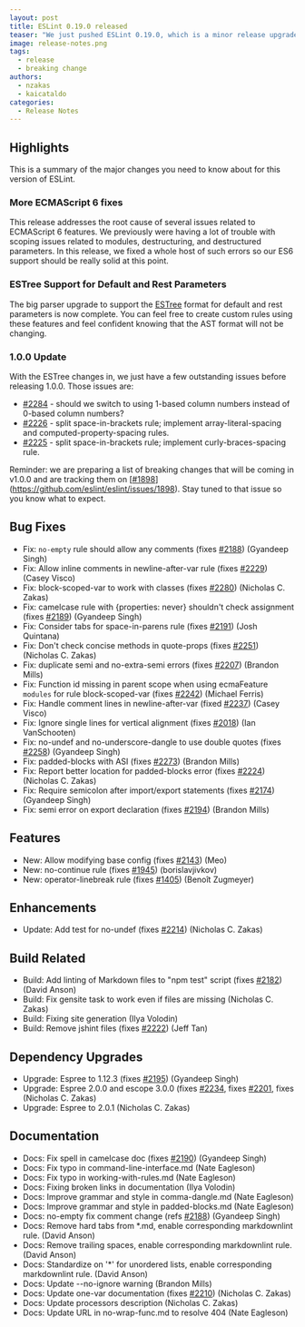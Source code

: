 ```yaml
---
layout: post
title: ESLint 0.19.0 released
teaser: "We just pushed ESLint 0.19.0, which is a minor release upgrade. This release includes new features and bug fixes."
image: release-notes.png
tags:
  - release
  - breaking change
authors:
  - nzakas
  - kaicataldo
categories:
  - Release Notes
---
```


## Highlights

This is a summary of the major changes you need to know about for this version of ESLint.

### More ECMAScript 6 fixes

This release addresses the root cause of several issues related to ECMAScript 6 features. We previously were having a lot of trouble with scoping issues related to modules, destructuring, and destructured parameters. In this release, we fixed a whole host of such errors so our ES6 support should be really solid at this point.

### ESTree Support for Default and Rest Parameters

The big parser upgrade to support the [ESTree](https://github.com/estree/estree/blob/master/es6.md) format for default and rest parameters is now complete. You can feel free to create custom rules using these features and feel confident knowing that the AST format will not be changing.

### 1.0.0 Update

With the ESTree changes in, we just have a few outstanding issues before releasing 1.0.0. Those issues are:

* [#2284](https://github.com/eslint/eslint/issues/2284) - should we switch to using 1-based column numbers instead of 0-based column numbers?
* [#2226](https://github.com/eslint/eslint/issues/2226) - split space-in-brackets rule; implement array-literal-spacing and computed-property-spacing rules.
* [#2225](https://github.com/eslint/eslint/issues/2225) - split space-in-brackets rule; implement curly-braces-spacing rule.

Reminder: we are preparing a list of breaking changes that will be coming in v1.0.0 and are tracking them on [[#1898](https://github.com/eslint/eslint/issues/1898)](https://github.com/eslint/eslint/issues/1898). Stay tuned to that issue so you know what to expect.

## Bug Fixes

* Fix: `no-empty` rule should allow any comments (fixes [#2188](https://github.com/eslint/eslint/issues/2188)) (Gyandeep Singh)
* Fix: Allow inline comments in newline-after-var rule (fixes [#2229](https://github.com/eslint/eslint/issues/2229)) (Casey Visco)
* Fix: block-scoped-var to work with classes (fixes [#2280](https://github.com/eslint/eslint/issues/2280)) (Nicholas C. Zakas)
* Fix: camelcase rule with {properties: never} shouldn't check assignment (fixes [#2189](https://github.com/eslint/eslint/issues/2189)) (Gyandeep Singh)
* Fix: Consider tabs for space-in-parens rule (fixes [#2191](https://github.com/eslint/eslint/issues/2191)) (Josh Quintana)
* Fix: Don't check concise methods in quote-props (fixes [#2251](https://github.com/eslint/eslint/issues/2251)) (Nicholas C. Zakas)
* Fix: duplicate semi and no-extra-semi errors (fixes [#2207](https://github.com/eslint/eslint/issues/2207)) (Brandon Mills)
* Fix: Function id missing in parent scope when using ecmaFeature `modules` for rule block-scoped-var (fixes [#2242](https://github.com/eslint/eslint/issues/2242)) (Michael Ferris)
* Fix: Handle comment lines in newline-after-var (fixed [#2237](https://github.com/eslint/eslint/issues/2237)) (Casey Visco)
* Fix: Ignore single lines for vertical alignment (fixes [#2018](https://github.com/eslint/eslint/issues/2018)) (Ian VanSchooten)
* Fix: no-undef and no-underscore-dangle to use double quotes (fixes [#2258](https://github.com/eslint/eslint/issues/2258)) (Gyandeep Singh)
* Fix: padded-blocks with ASI (fixes [#2273](https://github.com/eslint/eslint/issues/2273)) (Brandon Mills)
* Fix: Report better location for padded-blocks error (fixes [#2224](https://github.com/eslint/eslint/issues/2224)) (Nicholas C. Zakas)
* Fix: Require semicolon after import/export statements (fixes [#2174](https://github.com/eslint/eslint/issues/2174)) (Gyandeep Singh)
* Fix: semi error on export declaration (fixes [#2194](https://github.com/eslint/eslint/issues/2194)) (Brandon Mills)

## Features

* New: Allow modifying base config (fixes [#2143](https://github.com/eslint/eslint/issues/2143)) (Meo)
* New: no-continue rule (fixes [#1945](https://github.com/eslint/eslint/issues/1945)) (borislavjivkov)
* New: operator-linebreak rule (fixes [#1405](https://github.com/eslint/eslint/issues/1405)) (Benoît Zugmeyer)

## Enhancements

* Update: Add test for no-undef (fixes [#2214](https://github.com/eslint/eslint/issues/2214)) (Nicholas C. Zakas)

## Build Related

* Build: Add linting of Markdown files to "npm test" script (fixes [#2182](https://github.com/eslint/eslint/issues/2182)) (David Anson)
* Build: Fix gensite task to work even if files are missing (Nicholas C. Zakas)
* Build: Fixing site generation (Ilya Volodin)
* Build: Remove jshint files (fixes [#2222](https://github.com/eslint/eslint/issues/2222)) (Jeff Tan)

## Dependency Upgrades

* Upgrade: Espree to 1.12.3 (fixes [#2195](https://github.com/eslint/eslint/issues/2195)) (Gyandeep Singh)
* Upgrade: Espree 2.0.0 and escope 3.0.0 (fixes [#2234](https://github.com/eslint/eslint/issues/2234), fixes [#2201](https://github.com/eslint/eslint/issues/2201), fixes (Nicholas C. Zakas)
* Upgrade: Espree to 2.0.1 (Nicholas C. Zakas)

## Documentation

* Docs: Fix spell in camelcase doc (fixes [#2190](https://github.com/eslint/eslint/issues/2190)) (Gyandeep Singh)
* Docs: Fix typo in command-line-interface.md (Nate Eagleson)
* Docs: Fix typo in working-with-rules.md (Nate Eagleson)
* Docs: Fixing broken links in documentation (Ilya Volodin)
* Docs: Improve grammar and style in comma-dangle.md (Nate Eagleson)
* Docs: Improve grammar and style in padded-blocks.md (Nate Eagleson)
* Docs: no-empty fix comment change (refs [#2188](https://github.com/eslint/eslint/issues/2188)) (Gyandeep Singh)
* Docs: Remove hard tabs from *.md, enable corresponding markdownlint rule. (David Anson)
* Docs: Remove trailing spaces, enable corresponding markdownlint rule. (David Anson)
* Docs: Standardize on '*' for unordered lists, enable corresponding markdownlint rule. (David Anson)
* Docs: Update --no-ignore warning (Brandon Mills)
* Docs: Update one-var documentation (fixes [#2210](https://github.com/eslint/eslint/issues/2210)) (Nicholas C. Zakas)
* Docs: Update processors description (Nicholas C. Zakas)
* Docs: Update URL in no-wrap-func.md to resolve 404 (Nate Eagleson)
